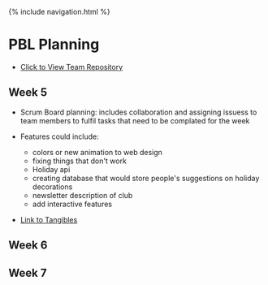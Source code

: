 {% include navigation.html %}
 
# PBL Planning
- [Click to View Team Repository](https://github.com/GavinYWu/kylies-disciples2)
 
## Week 5
- Scrum Board planning: includes collaboration and assigning issuess to team members to fulfil tasks that need to be complated for the week
- Features could include: 
  - colors or new animation to web design
  - fixing things that don't work 
  - Holiday api 
  - creating database that would store people's suggestions on holiday decorations 
  - newsletter description of club
  - add interactive features 


- [Link to Tangibles](https://github.com/GavinYWu/kylies-disciples2/issues/7#issue-1209094038)





## Week 6





## Week 7







